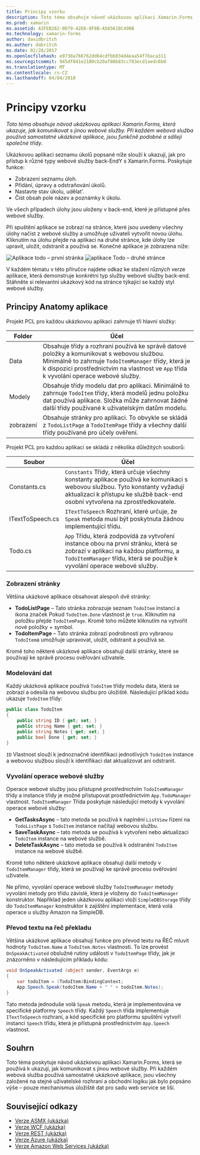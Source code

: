 ```yaml
---
title: Principy vzorku
description: Toto téma obsahuje návod ukázkovou aplikaci Xamarin.Forms, která ukazuje, jak komunikovat s jinou webové služby. Při každém webová služba používá samostatné ukázkové aplikace, jsou funkčně podobné a sdílejí společné třídy.
ms.prod: xamarin
ms.assetid: A3FEB262-0D79-42E6-8F8B-A565618C490B
ms.technology: xamarin-forms
author: davidbritch
ms.author: dabritch
ms.date: 02/28/2017
ms.openlocfilehash: e9738a766762dd64cdfbb034d4eaa54f76aca311
ms.sourcegitcommit: 945df041e2180cb20af08b83cc703ecd1aedc6b0
ms.translationtype: MT
ms.contentlocale: cs-CZ
ms.lasthandoff: 04/04/2018
---
```

# <a name="understanding-the-sample"></a>Principy vzorku

_Toto téma obsahuje návod ukázkovou aplikaci Xamarin.Forms, která ukazuje, jak komunikovat s jinou webové služby. Při každém webová služba používá samostatné ukázkové aplikace, jsou funkčně podobné a sdílejí společné třídy._

Ukázkovou aplikaci seznamu úkolů popsané níže slouží k ukazují, jak pro přístup k různé typy webové služby back-EndY s Xamarin.Forms. Poskytuje funkce:

- Zobrazení seznamu úloh.
- Přidání, úpravy a odstraňování úkolů.
- Nastavte stav úkolu, udělat'.
- Číst obsah pole název a poznámky k úkolu.

Ve všech případech úlohy jsou uloženy v back-end, které je přístupné přes webové služby.

Při spuštění aplikace se zobrazí na stránce, které jsou uvedeny všechny úlohy načíst z webové služby a umožňuje uživateli vytvořit novou úlohu. Kliknutím na úlohu přejde na aplikaci na druhé stránce, kde úlohy lze upravit, uložit, odstranit a používá se. Konečné aplikace je zobrazena níže:

![](walkthrough-images/app-example-1.png "Aplikace todo – první stránka")
![](walkthrough-images/app-example-2.png "aplikace Todo – druhé stránce")

V každém tématu v této příručce najdete odkaz ke stažení *různých* verze aplikace, která demonstruje konkrétní typ služby webové služby back-end. Stáhněte si relevantní ukázkový kód na stránce týkající se každý styl webové služby.

## <a name="understanding-the-application-anatomy"></a>Principy Anatomy aplikace

Projekt PCL pro každou ukázkovou aplikaci zahrnuje tři hlavní složky:

|Folder|Účel|
|--- |--- |
|Data|Obsahuje třídy a rozhraní používá ke správě datové položky a komunikovat s webovou službou. Minimálně to zahrnuje `TodoItemManager` třídy, která je k dispozici prostřednictvím na vlastnost ve `App` třída k vyvolání operace webové služby.|
|Modely|Obsahuje třídy modelu dat pro aplikaci. Minimálně to zahrnuje `TodoItem` třídy, která modelů jednu položku dat používá aplikace. Složka může zahrnovat žádné další třídy používané k uživatelským datům modelu.|
|zobrazení|Obsahuje stránky pro aplikaci. To obvykle se skládá z `TodoListPage` a `TodoItemPage` třídy a všechny další třídy používané pro účely ověření.|

Projekt PCL pro každou aplikaci se skládá z několika důležitých souborů:

|Soubor|Účel|
|--- |--- |
|Constants.cs|`Constants` Třídy, která určuje všechny konstanty aplikace používá ke komunikaci s webovou službou. Tyto konstanty vyžadují aktualizaci k přístupu ke službě back-end osobní vytvořena na zprostředkovatele.|
|ITextToSpeech.cs|`ITextToSpeech` Rozhraní, které určuje, že `Speak` metoda musí být poskytnuta žádnou implementující třídu.|
|Todo.cs|`App` Třídu, která zodpovídá za vytvoření instance obou na první stránku, která se zobrazí v aplikaci na každou platformu, a `TodoItemManager` třídu, která se použije k vyvolání operace webové služby.|

### <a name="viewing-pages"></a>Zobrazení stránky

Většina ukázkové aplikace obsahovat alespoň dvě stránky:

- **TodoListPage** – Tato stránka zobrazuje seznam `TodoItem` instancí a ikona značek Pokud `TodoItem.Done` vlastnost je `true`. Kliknutím na položku přejde `TodoItemPage`. Kromě toho můžete kliknutím na vytvořit nové položky *+* symbol.
- **TodoItemPage** – Tato stránka zobrazí podrobnosti pro vybranou `TodoItem`a umožňuje upravovat, uložit, odstranit a používá se.

Kromě toho některé ukázkové aplikace obsahují další stránky, které se používají ke správě procesu ověřování uživatele.

### <a name="modeling-the-data"></a>Modelování dat

Každý ukázková aplikace používá `TodoItem` třídy modelu data, která se zobrazí a odesílá na webovou službu pro úložiště. Následující příklad kódu ukazuje `TodoItem` třídy:

```csharp
public class TodoItem
{
    public string ID { get; set; }
    public string Name { get; set; }
    public string Notes { get; set; }
    public bool Done { get; set; }
}
```

`ID` Vlastnost slouží k jednoznačné identifikaci jednotlivých `TodoItem` instance a webovou službou slouží k identifikaci dat aktualizovat ani odstranit.

### <a name="invoking-web-service-operations"></a>Vyvolání operace webové služby

Operace webové služby jsou přístupné prostřednictvím `TodoItemManager` třídy a instance třídy je možné přistupovat prostřednictvím `App.TodoManager` vlastnost. `TodoItemManager` Třída poskytuje následující metody k vyvolání operace webové služby:

- **GetTasksAsync** – tato metoda se používá k naplnění `ListView` řízení na `TodoListPage` s `TodoItem` instance načítají webovou službu.
- **SaveTaskAsync** – tato metoda se používá k vytvoření nebo aktualizaci `TodoItem` instance na webové službě.
- **DeleteTaskAsync** – tato metoda se používá k odstranění `TodoItem` instance na webové službě.

Kromě toho některé ukázkové aplikace obsahují další metody v `TodoItemManager` třídy, která se používají ke správě procesu ověřování uživatele.

Ne přímo, vyvolání operace webové služby `TodoItemManager` metody vyvolání metody pro třídu závislé, která je vloženy do `TodoItemManager` konstruktor. Například jeden ukázkovou aplikaci vloží `SimpleDBStorage` třídy do `TodoItemManager` konstruktor k zajištění implementace, která volá operace u služby Amazon na SimpleDB.

### <a name="translating-text-to-speech"></a>Převod textu na řeč překladu

Většina ukázkové aplikace obsahují funkce pro převod textu na ŘEČ mluvit hodnoty `TodoItem.Name` a `TodoItem.Notes` vlastnosti. To lze provést `OnSpeakActivated` obslužné rutiny událostí v `TodoItemPage` třídy, jak je znázorněno v následujícím příkladu kódu:

```csharp
void OnSpeakActivated (object sender, EventArgs e)
{
    var todoItem = (TodoItem)BindingContext;
    App.Speech.Speak(todoItem.Name + " " + todoItem.Notes);
}
```

Tato metoda jednoduše volá `Speak` metodu, která je implementována ve specifické platformy `Speech` třídy. Každý `Speech` třída implementuje `ITextToSpeech` rozhraní, a kód specifické pro platformu spuštění vytvoří instanci `Speech` třídu, která je přístupná prostřednictvím `App.Speech` vlastnost.

## <a name="summary"></a>Souhrn

Toto téma poskytuje návod ukázkovou aplikaci Xamarin.Forms, která se používá k ukazují, jak komunikovat s jinou webové služby. Při každém webová služba používá samostatné ukázkové aplikace, jsou všechny založené na stejné uživatelské rozhraní a obchodní logiku jak bylo popsáno výše – pouze mechanismus úložiště dat pro sadu web service se liší.


## <a name="related-links"></a>Související odkazy

- [Verze ASMX (ukázka)](https://developer.xamarin.com/samples/xamarin-forms/WebServices/TodoASMX)
- [Verze WCF (ukázka)](https://developer.xamarin.com/samples/xamarin-forms/WebServices/TodoWCF)
- [Verze REST (ukázka)](https://developer.xamarin.com/samples/xamarin-forms/WebServices/TodoREST)
- [Verze Azure (ukázka)](https://developer.xamarin.com/samples/xamarin-forms/WebServices/TodoAzure)
- [Verze Amazon Web Services (ukázka)](https://developer.xamarin.com/samples/xamarin-forms/WebServices/TodoAWS)
